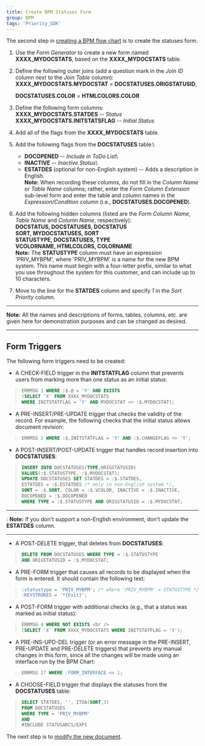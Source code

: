 ```yaml
---
title: Create BPM Statuses Form
group: BPM
tags: 'Priority_SDK'
---
```



The second step in [creating a BPM flow chart](Create-BPM) is to create the statuses
form.

1.  Use the *Form Generator* to create a new form named
    **XXXX_MYDOCSTATS**, based on the **XXXX_MYDOCSTATS** table.
2.  Define the following outer joins (add a question mark in the *Join
    ID* column next to the *Join Table* column):
    **XXXX_MYDOCSTATS.MYDOCSTAT** = **DOCSTATUSES.ORIGSTATUSID**, 
    
    **DOCSTATUSES.COLOR** = **HTMLCOLORS.COLOR**
3.  Define the following form columns:\
    **XXXX_MYDOCSTATS.STATDES** -- *Status*
    **XXXX_MYDOCSTATS.INITSTATSFLAG** -- *Initial Status*
4.  Add all of the flags from the **XXXX_MYDOCSTATS** table.
5.  Add the following flags from the **DOCSTATUSES** table:\
    - **DOCOPENED** -- *Include in ToDo List*\
    - **INACTIVE** -- *Inactive Status*\
    - **ESTATDES** (optional for non-English system) -- Adds a description
    in English.\
    **Note:** When recording these columns, do not fill in the *Column
    Name* or *Table Name* columns; rather, enter the *Form Column
    Extension* sub-level form and enter the table and column names in
    the *Expression/Condition* column (i.e., **DOCSTATUSES.DOCOPENED**).
6.  Add the following hidden columns (listed are the *Form Column Name*,
    *Table Name* and *Column Name*, respectively):\
    **DOCSTATUS, DOCSTATUSES, DOCSTATUS**\
    **SORT, MYDOCSTATUSES, SORT**\
    **STATUSTYPE, DOCSTATUSES, TYPE**\
    **VCOLORNAME, HTMLCOLORS, COLORNAME**\
    **Note:** The **STATUSTYPE** column must have an expression
    \'PRIV_MYBPM\', where \'PRIV_MYBPM\' is a name for the new BPM
    system. This name must begin with a four-letter prefix, similar to
    what you use throughout the system for this customer, and can
    include up to 10 characters.
7.  Move to the line for the **STATDES** column and specify *1* in the
    *Sort Priority* column.

------------------------------------------------------------------------

**Note:** All the names and descriptions of forms, tables, columns, etc.
are given here for demonstration purposes and can be changed as desired.

------------------------------------------------------------------------

## Form Triggers 

The following form triggers need to be created:

-   A CHECK-FIELD trigger in the **INITSTATFLAG** column that prevents
    users from marking more than one status as an initial status:

> ```sql
> ERRMSG 1 WHERE :$.@ = 'Y' AND EXISTS
> (SELECT 'X' FROM XXXX_MYDOCSTATS 
> WHERE INITSTATFLAG = 'Y' AND MYDOCSTAT <> :$.MYDOCSTAT);
> ```

-   A PRE-INSERT/PRE-UPDATE trigger that checks the validity of the
    record. For example, the following checks that the initial status
    allows document revision:

> ```sql
> ERRMSG 2 WHERE :$.INITSTATFLAG = 'Y' AND :$.CHANGEFLAG <> 'Y';
> ```

-   A POST-INSERT/POST-UPDATE trigger that handles record insertion into
    **DOCSTATUSES**:

> ```sql
> INSERT INTO DOCSTATUSES(TYPE,ORIGSTATUSID)
> VALUES(:$.STATUSTYPE, :$.MYDOCSTAT);
> UPDATE DOCSTATUSES SET STATDES = :$.STATDES,
> ESTATDES = :$.ESTATDES /* only in non-English system */, 
> SORT = :$.SORT, COLOR = :$.VCOLOR, INACTIVE = :$.INACTIVE, 
> DOCOPENED = :$.DOCOPENED
> WHERE TYPE = :$.STATUSTYPE AND ORIGSTATUSID = :$.MYDOCSTAT;
> ```

------------------------------------------------------------------------

:   **Note:** If you don\'t support a non-English environment, don\'t
    update the **ESTATDES** column.

------------------------------------------------------------------------

-   A POST-DELETE trigger, that deletes from **DOCSTATUSES**:

> ```sql
> DELETE FROM DOCSTATUSES WHERE TYPE = :$.STATUSTYPE
> AND ORIGSTATUSID = :$.MYDOCSTAT; 
> ```

-   A PRE-FORM trigger that causes all records to be displayed when the
    form is entered. It should contain the following text:

> ```sql
> :statustype = 'PRIV_MYBPM'; /* where 'PRIV_MYBPM' = STATUSTYPE */ 
> :KEYSTROKES = '*{Exit}'; 
> ```

-   A POST-FORM trigger with additional checks (e.g., that a status was
    marked as initial status):

> ```sql
> ERRMSG 4 WHERE NOT EXISTS <br />
> (SELECT 'X' FROM XXXX_MYDOCSTATS WHERE INITSTATFLAG = 'Y');
> ```

-   A PRE-INS-UPD-DEL trigger (or an error message in the PRE-INSERT,
    PRE-UPDATE and PRE-DELETE triggers) that prevents any manual changes
    in this form, since all the changes will be made using an interface
    run by the BPM Chart:

> ```sql
> ERRMSG 17 WHERE :FORM_INTERFACE <> 1;
> ```

-   A CHOOSE-FIELD trigger that displays the statuses from the
    **DOCSTATUSES** table:

> ```sql
> SELECT STATDES, '', ITOA(SORT,3)
> FROM DOCSTATUSES
> WHERE TYPE = 'PRIV_MYBPM'
> AND
> #INCLUDE STATUSARCS/EXP1
> ```

The next step is to [modify the new document](BPM-Modify-Document-Form).
